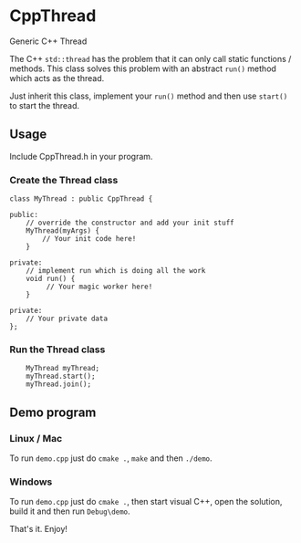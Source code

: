 # CppThread
Generic C++ Thread

The C++ `std::thread` has the problem that it can only call static
functions / methods. This class solves this
problem with an abstract `run()` method which acts as the thread.

Just inherit this class, implement your `run()` method and
then use `start()` to start the thread.

## Usage
Include CppThread.h in your program.

### Create the Thread class
```
class MyThread : public CppThread {

public:
	// override the constructor and add your init stuff
	MyThread(myArgs) {	    
	    // Your init code here!
	}

private:
	// implement run which is doing all the work
	void run() {
	     // Your magic worker here!
	}
	
private:
	// Your private data
};
```

### Run the Thread class
```
	MyThread myThread;
	myThread.start();
	myThread.join();
```

## Demo program

### Linux / Mac
To run `demo.cpp` just do `cmake .`, `make` and then `./demo`.

### Windows
To run `demo.cpp` just do `cmake .`, then start visual C++, open the solution, build it and then run `Debug\demo`.

That's it. Enjoy!
